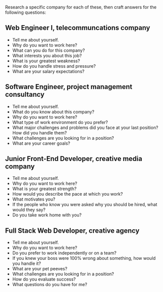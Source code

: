 Research a specific company for each of these, then craft answers for the following questions:

## Web Engineer I, telecommuncations company

* Tell me about yourself.
* Why do you want to work here?
* What can you do for this company?
* What interests you about this job?
* What is your greatest weakness?
* How do you handle stress and pressure?
* What are your salary expectations?

## Software Engineer, project management consultancy

* Tell me about yourself.
* What do you know about this company?
* Why do you want to work here?
* What type of work environment do you prefer?
* What major challenges and problems did you face at your last position? How did you handle them?
* What challenges are you looking for in a position?
* What are your career goals?

## Junior Front-End Developer, creative media company

* Tell me about yourself.
* Why do you want to work here?
* What is your greatest strength? 
* How would you describe the pace at which you work?
* What motivates you?
* If the people who know you were asked why you should be hired, what would they say?
* Do you take work home with you?

## Full Stack Web Developer, creative agency

* Tell me about yourself.
* Why do you want to work here?
* Do you prefer to work independently or on a team?
* If you knew your boss were 100% wrong about something, how would you handle it?
* What are your pet peeves?
* What challenges are you looking for in a position?
* How do you evaluate success?
* What questions do you have for me?
